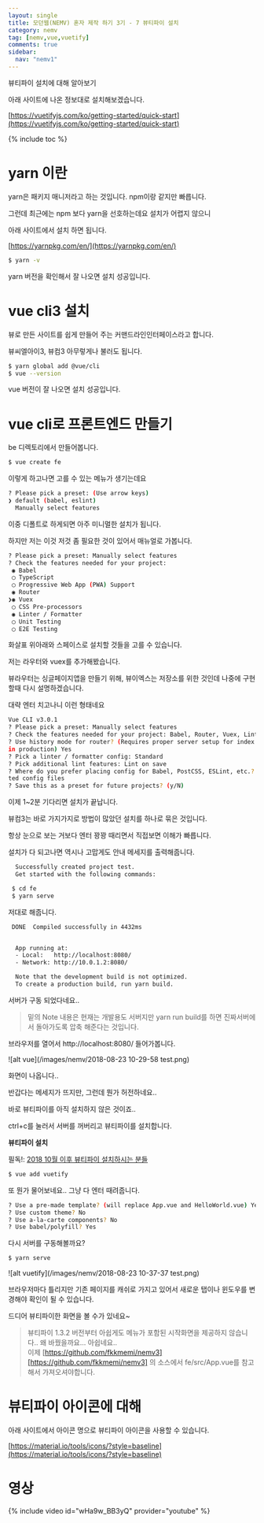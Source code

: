 ```yaml
---
layout: single
title: 모던웹(NEMV) 혼자 제작 하기 3기 - 7 뷰티파이 설치
category: nemv
tag: [nemv,vue,vuetify]
comments: true
sidebar:
  nav: "nemv1"
---
```


뷰티파이 설치에 대해 알아보기

아래 사이트에 나온 정보대로 설치해보겠습니다.

[https://vuetifyjs.com/ko/getting-started/quick-start](https://vuetifyjs.com/ko/getting-started/quick-start)

{% include toc %}

# yarn 이란

yarn은 패키지 매니저라고 하는 것입니다. npm이랑 같지만 빠릅니다.

그런데 최근에는 npm 보다 yarn을 선호하는데요 설치가 어렵지 않으니

아래 사이트에서 설치 하면 됩니다.

[https://yarnpkg.com/en/](https://yarnpkg.com/en/)

```bash
$ yarn -v
```

yarn 버전을 확인해서 잘 나오면 설치 성공입니다.

# vue cli3 설치

뷰로 만든 사이트를 쉽게 만들어 주는 커맨드라인인터페이스라고 합니다.

뷰씨엘아이3, 뷰컴3 아무렇게나 불러도 됩니다.

```bash
$ yarn global add @vue/cli
$ vue --version
```

vue 버전이 잘 나오면 설치 성공입니다.

# vue cli로 프론트엔드 만들기

be 디렉토리에서 만들어봅니다.

```bash
$ vue create fe
```

이렇게 하고나면 고를 수 있는 메뉴가 생기는데요

```bash
? Please pick a preset: (Use arrow keys)
❯ default (babel, eslint)
  Manually select features
```
이중 디폴트로 하게되면 아주 미니멀한 설치가 됩니다.

하지만 저는 이것 저것 좀 필요한 것이 있어서 매뉴얼로 가봅니다.

```bash
? Please pick a preset: Manually select features
? Check the features needed for your project:
 ◉ Babel
 ◯ TypeScript
 ◯ Progressive Web App (PWA) Support
 ◉ Router
❯◉ Vuex
 ◯ CSS Pre-processors
 ◉ Linter / Formatter
 ◯ Unit Testing
 ◯ E2E Testing
```

화살표 위아래와 스페이스로 설치할 것들을 고를 수 있습니다.

저는 라우터와 vuex를 추가해봤습니다.

뷰라우터는 싱글페이지앱을 만들기 위해, 뷰이엑스는 저장소를 위한 것인데 나중에 구현할때 다시 설명하겠습니다.

대략 엔터 치고나니 이런 형태네요

```bash
Vue CLI v3.0.1
? Please pick a preset: Manually select features
? Check the features needed for your project: Babel, Router, Vuex, Linter
? Use history mode for router? (Requires proper server setup for index fallback
in production) Yes
? Pick a linter / formatter config: Standard
? Pick additional lint features: Lint on save
? Where do you prefer placing config for Babel, PostCSS, ESLint, etc.? In dedica
ted config files
? Save this as a preset for future projects? (y/N)
```

이제 1~2분 기다리면 설치가 끝납니다. 

뷰컴3는 바로 가지가지로 방법이 많았던 설치를 하나로 묶은 것입니다.

항상 눈으로 보는 거보다 엔터 꽝꽝 때리면서 직접보면 이해가 빠릅니다.

설치가 다 되고나면 역시나 고맙게도 안내 메세지를 출력해줍니다.

```bash
  Successfully created project test.
  Get started with the following commands:

 $ cd fe
 $ yarn serve
```

저대로 해줍니다.

```bash
 DONE  Compiled successfully in 4432ms                                  10:18:34


  App running at:
  - Local:   http://localhost:8080/
  - Network: http://10.0.1.2:8080/

  Note that the development build is not optimized.
  To create a production build, run yarn build.
```

서버가 구동 되었다네요..

> 밑의 Note 내용은 현재는 개발용도 서버지만 yarn run build를 하면 진짜서버에서 돌아가도록 압축 해준다는 것입니다.

브라우저를 열어서 http://localhost:8080/ 들어가봅니다.

![alt vue](/images/nemv/2018-08-23 10-29-58 test.png)

화면이 나옵니다..

반갑다는 메세지가 뜨지만, 그런데 뭔가 허전하네요..

바로 뷰티파이를 아직 설치하지 않은 것이죠..

ctrl+c를 눌러서 서버를 꺼버리고 뷰티파이를 설치합니다.

**뷰티파이 설치**

필독!: [2018 10월 이후 뷰티파이 설치하시는 분들](/talk/vuetify-update-cli/)

```bash
$ vue add vuetify
```

또 뭔가 물어보네요.. 그냥 다 엔터 때려줍니다.

```bash
? Use a pre-made template? (will replace App.vue and HelloWorld.vue) Yes
? Use custom theme? No
? Use a-la-carte components? No
? Use babel/polyfill? Yes
```

다시 서버를 구동해볼까요?

```bash
$ yarn serve
```

![alt vuetify](/images/nemv/2018-08-23 10-37-37 test.png)

브라우저마다 틀리지만 기존 페이지를 캐쉬로 가지고 있어서 새로운 탭이나 윈도우를 변경해야 확인이 될 수 있습니다.

드디어 뷰티파이한 화면을 볼 수가 있네요~

> 뷰티파이 1.3.2 버전부터 아쉽게도 메뉴가 포함된 시작화면을 제공하지 않습니다.. 왜 바꿨을까요... 아쉽네요..  
이제 [https://github.com/fkkmemi/nemv3][https://github.com/fkkmemi/nemv3] 의 소스에서 fe/src/App.vue를 참고해서 가져오셔야합니다.

# 뷰티파이 아이콘에 대해

아래 사이트에서 아이콘 명으로 뷰티파이 아이콘을 사용할 수 있습니다.

[https://material.io/tools/icons/?style=baseline](https://material.io/tools/icons/?style=baseline)

# 영상

{% include video id="wHa9w_BB3yQ" provider="youtube" %}   


 
